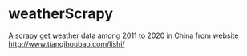 # weatherScrapy
A scrapy get weather data among 2011 to 2020 in China from website http://www.tianqihoubao.com/lishi/
